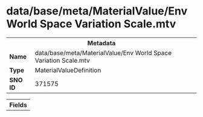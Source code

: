 <h1>data/base/meta/MaterialValue/Env World Space Variation Scale.mtv</h1><table><tr><th colspan="100%">Metadata</th></tr><tr><td><b>Name</b></td><td>data/base/meta/MaterialValue/Env World Space Variation Scale.mtv</td></tr><tr><td><b>Type</b></td><td>MaterialValueDefinition</td></tr><tr><td><b>SNO ID</b></td><td>371575</td></tr></table>

<table><tr><th colspan="100%">Fields</th></tr></table>

